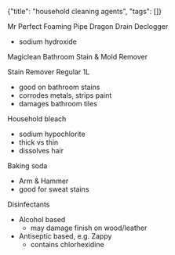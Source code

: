 {"title": "household cleaning agents", "tags": []}

Mr Perfect Foaming Pipe Dragon Drain Declogger
* sodium hydroxide

Magiclean Bathroom Stain & Mold Remover

Stain Remover Regular 1L
* good on bathroom stains
* corrodes metals, strips paint
* damages bathroom tiles

Household bleach
* sodium hypochlorite
* thick vs thin
* dissolves hair

Baking soda
* Arm & Hammer
* good for sweat stains

Disinfectants
* Alcohol based
  * may damage finish on wood/leather
* Antiseptic based, e.g. Zappy
  * contains chlorhexidine

